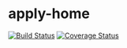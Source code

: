 # apply-home

[![Build Status](https://app.travis-ci.com/Pipi-Olo/apply-home.svg?branch=main)](https://app.travis-ci.com/Pipi-Olo/apply-home)
[![Coverage Status](https://coveralls.io/repos/github/Pipi-Olo/apply-home/badge.svg?branch=main)](https://coveralls.io/github/Pipi-Olo/apply-home?branch=main)
